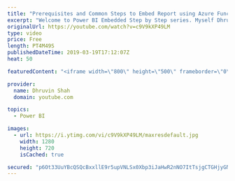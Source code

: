 ```yaml
---
title: "Prerequisites and Common Steps to Embed Report using Azure Function APP and JavaScript | Part 2"
excerpt: "Welcome to Power BI Embedded Step by Step series. Myself Dhruvin Shah. The entire series is dedicated to the Intermediate level of Power BI folks. The series covers step by step guide to embed the Power BI report in any third-party custom application or SaaS application. In this video we will cover,"
originalUrl: https://youtube.com/watch?v=c9V9kXP49LM
type: video
price: Free
length: PT4M49S
publishedDateTime: 2019-03-19T17:12:07Z
heat: 50

featuredContent: "<iframe width=\"800\" height=\"500\" frameborder=\"0\" src=\"https://www.youtube.com/embed/c9V9kXP49LM\" allow=\"accelerometer; autoplay; encrypted-media; gyroscope; picture-in-picture\" allowfullscreen></iframe>"

provider:
  name: Dhruvin Shah
  domain: youtube.com

topics:
  - Power BI

images:
  - url: https://i.ytimg.com/vi/c9V9kXP49LM/maxresdefault.jpg
    width: 1280
    height: 720
    isCached: true

secured: "p6Ot33UuYBcQSQcBxxllE9r5upVNLSx0Xbp3iJaHwR2nNO7ItTsjgCTGHjyGNbK87kjLCD28RhNdSCZ+Y6g2W3FYNd4a+/nmQoIqyVuHBHRFd5lmZ8Dvwr36u5XoZ0SdJvWv8ILidggUoBGUgKcbDvFkBVlsHo/opHtbuCTMWacRkDRq8qNBq8MyQ5wthDCH805YezbFhpJ/6+QO6jxqL5o0OXA0ngYsT684GeC3DPIcWDtPLnFF6UePOydAIKCQMsFGFcvrYE1MBzUCiaqAVazq+Ddl13U7cBveJz0go48xt9ejjXEaMfecZEnWid407PzHN9B+pROxMEBjNN3IYMdZXSh83l5gqHTcNWxvzvh4rtSCJnQx/K/HH9ntYTWPJBj485H46dl9ju/JYkVt2lEYqOJDupTbRdhMDO83gMo=;s6hN90bFhaPsHTInMHoaDA=="
---
```



